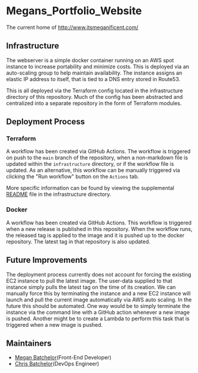 # Megans_Portfolio_Website
The current home of http://www.itsmeganificent.com/

## Infrastructure
The webserver is a simple docker container running on an AWS spot instance to increase portability and minimize costs. This is deployed via an auto-scaling group to help maintain availability. The instance assigns an elastic IP address to itself, that is tied to a DNS entry stored in Route53. 

This is all deployed via the Terraform config located in the infrastructure directory of this repository. Much of the config has been abstracted and centralized into a separate repository in the form of Terraform modules.

## Deployment Process
### Terraform
A workflow has been created via GitHub Actions. The workflow is triggered on push to the `main` branch of the repository, when a non-markdown file is updated within the `infrastructure` directory, or if the workflow file is updated. As an alternative, this workflow can be manually triggered via clicking the "Run workflow" button on the `Actions` tab.

More specific information can be found by viewing the supplemental [README](./infrastructure/README.md) file in the infrastructure directory.

### Docker
A workflow has been created via GitHub Actions. This workflow is triggered when a new release is published in this repository. When the workflow runs, the released tag is applied to the image and it is pushed up to the docker repository. The latest tag in that repository is also updated.

## Future Improvements
The deployment process currently does not account for forcing the existing EC2 instance to pull the latest image. The user-data supplied to that instance simply pulls the latest tag on the time of its creation. We can manually force this by terminating the instance and a new EC2 instance will launch and pull the current image automatically via AWS auto scaling. In the future this should be automated. One way would be to simply terminate the instance via the command line with a GitHub action whenever a new image is pushed. Another might be to create a Lambda to perform this task that is triggered when a new image is pushed.

## Maintainers
* [Megan Batchelor](https://github.com/fiercekitti)(Front-End Developer)
* [Chris Batchelor](https://github.com/christhebatchelor)(DevOps Engineer)
